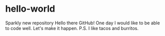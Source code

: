 # hello-world
Sparkly new repository
Hello there GitHub! One day I would like to be able to code well. Let's make it happen.
P.S. I like tacos and burritos.
